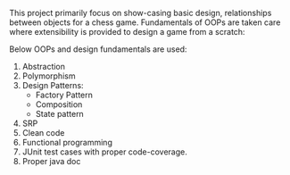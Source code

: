 This project primarily focus on show-casing basic design, relationships between objects for a chess game. Fundamentals of OOPs are taken care where extensibility is provided to design a game from a scratch:

Below OOPs and design fundamentals are used:
1. Abstraction
2. Polymorphism
3. Design Patterns:
	- Factory Pattern
	- Composition
	- State pattern
4. SRP
5. Clean code
6. Functional programming
7. JUnit test cases with proper code-coverage.
8. Proper java doc

